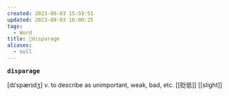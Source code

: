 ```yaml
---
created: 2023-08-03 15:59:51
updated: 2023-08-03 16:00:25
tags:
  - Word
title: 📖disparage
aliases:
  - null
---
```


<pre><strong>disparage</strong></pre>
[dɪˈspærɪdʒ]
v. to describe as unimportant, weak, bad, etc. [[贬低]]
[[slight]]
